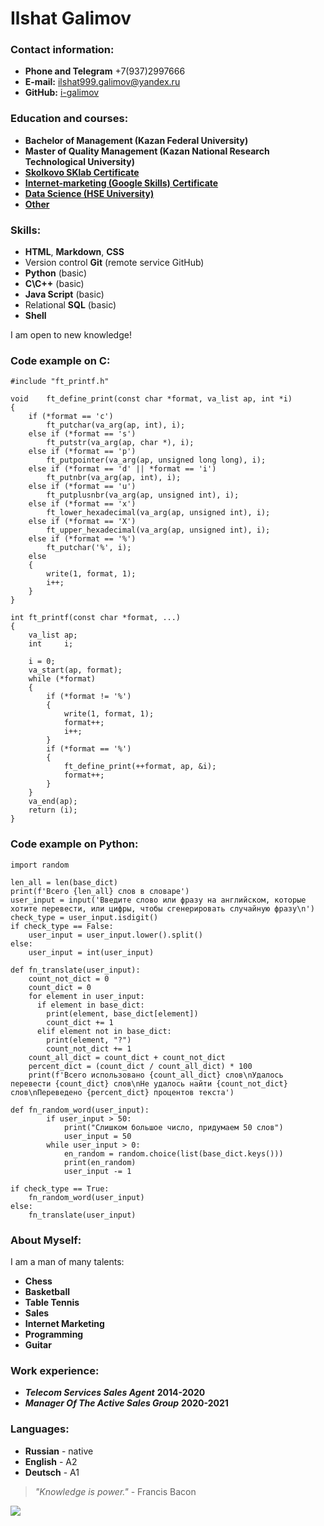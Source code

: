 # Ilshat Galimov

### Contact information:
* **Phone and Telegram** +7(937)2997666
* **E-mail:** ilshat999.galimov@yandex.ru
* **GitHub:** [i-galimov](https://github.com/i-galimov)

### Education and courses:
* **Bachelor of Management (Kazan Federal University)**
* **Master of Quality Management (Kazan National Research Technological University)**
* [**Skolkovo SKlab Certificate**](https://github.com/i-galimov/My_certificates_and_courses/blob/main/Skolkovo_SClab_Certificate.pdf)
* [**Internet-marketing (Google Skills) Certificate**](https://github.com/i-galimov/My_certificates_and_courses/blob/main/Google_skills_internet_marketing_Certificate.pdf)
* [**Data Science (HSE University)**](https://github.com/i-galimov/My_certificates_and_courses/blob/main/HSE_Data_Science_Certificate.jpg)
* [**Other**](https://github.com/i-galimov/My_certificates_and_courses)

### Skills:
* **HTML**, **Markdown**, **CSS**
* Version control **Git** (remote service GitHub)
* **Python** (basic)
* **C\C++** (basic)
* **Java Script** (basic)
* Relational **SQL** (basic)
* **Shell**

I am open to new knowledge!

### Code example on C:
```
#include "ft_printf.h"

void	ft_define_print(const char *format, va_list ap, int *i)
{
	if (*format == 'c')
		ft_putchar(va_arg(ap, int), i);
	else if (*format == 's')
		ft_putstr(va_arg(ap, char *), i);
	else if (*format == 'p')
		ft_putpointer(va_arg(ap, unsigned long long), i);
	else if (*format == 'd' || *format == 'i')
		ft_putnbr(va_arg(ap, int), i);
	else if (*format == 'u')
		ft_putplusnbr(va_arg(ap, unsigned int), i);
	else if (*format == 'x')
		ft_lower_hexadecimal(va_arg(ap, unsigned int), i);
	else if (*format == 'X')
		ft_upper_hexadecimal(va_arg(ap, unsigned int), i);
	else if (*format == '%')
		ft_putchar('%', i);
	else
	{
		write(1, format, 1);
		i++;
	}
}

int	ft_printf(const char *format, ...)
{
	va_list	ap;
	int		i;

	i = 0;
	va_start(ap, format);
	while (*format)
	{
		if (*format != '%')
		{
			write(1, format, 1);
			format++;
			i++;
		}
		if (*format == '%')
		{
			ft_define_print(++format, ap, &i);
			format++;
		}
	}
	va_end(ap);
	return (i);
}
```
### Code example on Python:
```
import random

len_all = len(base_dict) 
print(f'Всего {len_all} слов в словаре')
user_input = input('Введите слово или фразу на английском, которые хотите перевести, или цифры, чтобы сгенерировать случайную фразу\n')
check_type = user_input.isdigit()
if check_type == False:
	user_input = user_input.lower().split()
else:
	user_input = int(user_input)

def fn_translate(user_input):
    count_not_dict = 0 
    count_dict = 0 
    for element in user_input:
      if element in base_dict:
      	print(element, base_dict[element])
      	count_dict += 1
      elif element not in base_dict:
      	print(element, "?")
      	count_not_dict += 1
    count_all_dict = count_dict + count_not_dict 
    percent_dict = (count_dict / count_all_dict) * 100 
    print(f'Всего использовано {count_all_dict} слов\nУдалось перевести {count_dict} слов\nНе удалось найти {count_not_dict} слов\nПереведено {percent_dict} процентов текста')

def fn_random_word(user_input):
        if user_input > 50:
        	print("Слишком большое число, придумаем 50 слов")
        	user_input = 50
        while user_input > 0:
        	en_random = random.choice(list(base_dict.keys()))
        	print(en_random)
        	user_input -= 1
		
if check_type == True:
	fn_random_word(user_input)
else:
	fn_translate(user_input)
```
### About Myself:
I am a man of many talents: 
* **Chess** 
* **Basketball** 
* **Table Tennis**
*  **Sales**
*  **Internet Marketing**
*  **Programming**
*  **Guitar**

### Work experience:
* ***Telecom Services Sales Agent*** **2014-2020**
* ***Manager Of The Active Sales Group*** **2020-2021**

### Languages:
* **Russian** - native
* **English** - A2
* **Deutsch** - A1

> *"Knowledge is power."* - Francis Bacon

![](https://cdn.pixabay.com/photo/2015/11/19/21/10/glasses-1052010__340.jpg)
